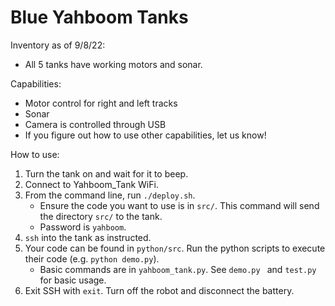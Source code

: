 # Blue Yahboom Tanks
Inventory as of 9/8/22:
- All 5 tanks have working motors and sonar.

Capabilities:
- Motor control for right and left tracks
- Sonar
- Camera is controlled through USB
- If you figure out how to use other capabilities, let us know!

How to use:
1. Turn the tank on and wait for it to beep.
2. Connect to Yahboom_Tank WiFi.
4. From the command line, run `./deploy.sh`.
    - Ensure the code you want to use is in `src/`. This command will send the directory `src/` to the tank.
    - Password is `yahboom`.
5. `ssh` into the tank as instructed.
6. Your code can be found in `python/src`. Run the python scripts to execute their code (e.g. `python demo.py`).
    - Basic commands are in `yahboom_tank.py`. See `demo.py ` and `test.py` for basic usage.
7. Exit SSH with `exit`. Turn off the robot and disconnect the battery.
